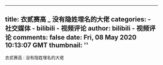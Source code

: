 
---
title: 衣贰赛高 _ 没有隐姓埋名的大佬
categories: 
    - 社交媒体
    - bilibili - 视频评论
author: bilibili - 视频评论
comments: false
date: Fri, 08 May 2020 10:13:07 GMT
thumbnail: ''
---

<div>   
衣贰赛高 : 没有隐姓埋名的大佬  
</div>
            